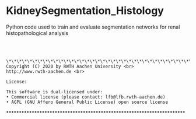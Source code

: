 # KidneySegmentation_Histology
Python code used to train and evaluate segmentation networks for renal histopathological analysis  
<br>
<br>                      
            
                \*\*\*\*\*\*\*\*\*\*\*\*\*\*\*\*\*\*\*\*\*\*\*\*\*\*\*\*\*\*\*\*\*\*\*\*\*\*\*\*\*\*\*\*\*\*\*\*\*\*\*\*\*\*\*\*\*\*\*\*\*\*\*\*\*\*\*\*\*\*
    Copyright (C) 2020 by RWTH Aachen University <br>
    http://www.rwth-aachen.de <br>   
    
    License:  
                                                                         
    This software is dual-licensed under:  
    • Commercial license (please contact: lfb@lfb.rwth-aachen.de)  
    • AGPL (GNU Affero General Public License) open source license                            
\*\*\*\*\*\*\*\*\*\*\*\*\*\*\*\*\*\*\*\*\*\*\*\*\*\*\*\*\*\*\*\*\*\*\*\*\*\*\*\*\*\*\*\*\*\*\*\*\*\*\*\*\*\*\*\*\*\*\*\*\*\*\*\*\*\*\*\*\*\*                                                                  
